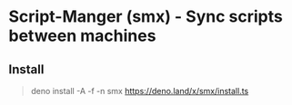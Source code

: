 # Script-Manger (smx) - Sync scripts between machines

## Install

> deno install -A -f -n smx https://deno.land/x/smx/install.ts
